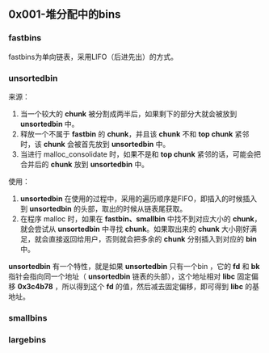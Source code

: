 ## 0x001-堆分配中的bins

### fastbins

fastbins为单向链表，采用LIFO（后进先出）的方式。

### unsortedbin

来源：
1. 当一个较大的 **chunk** 被分割成两半后，如果剩下的部分大就会被放到 **unsortedbin** 中。
2. 释放一个不属于 **fastbin** 的 **chunk**，并且该 **chunk** 不和 **top chunk** 紧邻时，该 **chunk** 会被首先放到 **unsortedbin** 中。
3. 当进行 malloc_consolidate 时，如果不是和 **top chunk** 紧邻的话，可能会把合并后的 **chunk** 放到 **unsortedbin** 中。

使用：
1. **unsortedbin** 在使用的过程中，采用的遍历顺序是FIFO，即插入的时候插入到 **unsortedbin** 的头部，取出的时候从链表尾获取。
2. 在程序 malloc 时，如果在 **fastbin、smallbin** 中找不到对应大小的 **chunk**，就会尝试从 **unsortedbin** 中寻找 **chunk**。如果取出来的 **chunk** 大小刚好满足，就会直接返回给用户，否则就会把多余的 **chunk** 分别插入到对应的 **bin** 中。

**unsortedbin** 有一个特性，就是如果 **unsortedbin** 只有一个bin ，它的 **fd** 和 **bk** 指针会指向同一个地址（ **unsortedbin** 链表的头部），这个地址相对 **libc** 固定偏移 **0x3c4b78** ，所以得到这个 **fd** 的值，然后减去固定偏移，即可得到 **libc** 的基地址。

### smallbins

### largebins
